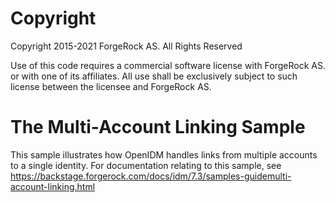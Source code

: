Copyright
=============
Copyright 2015-2021 ForgeRock AS. All Rights Reserved

Use of this code requires a commercial software license with ForgeRock AS.
or with one of its affiliates. All use shall be exclusively subject
to such license between the licensee and ForgeRock AS.

The Multi-Account Linking Sample
================================

This sample illustrates how OpenIDM handles links from multiple accounts to a single identity.
For documentation relating to this sample, see
https://backstage.forgerock.com/docs/idm/7.3/samples-guidemulti-account-linking.html
